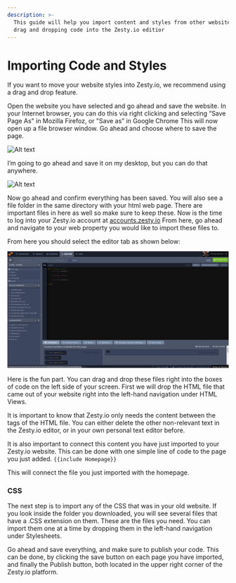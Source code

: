 ```yaml
---
description: >-
  This guide will help you import content and styles from other websites through
  drag and dropping code into the Zesty.io editior
---
```


# Importing Code and Styles

If you want to move your website styles into Zesty.io, we recommend using a drag and drop feature.

Open the website you have selected and go ahead and save the website. In your Internet browser, you can do this via right clicking and selecting “Save Page As" in Mozilla Firefoz, or "Save as” in Google Chrome This will now open up a file browser window. Go ahead and choose where to save the page.

![Alt text](https://wyp1jm.media.zestyio.com/image01.BkwFAk5Ex.png)

I’m going to go ahead and save it on my desktop, but you can do that anywhere.

![Alt text](https://wyp1jm.media.zestyio.com/image00.B1PFC1c4g.png)

Now go ahead and confirm everything has been saved. You will also see a file folder in the same directory with your html web page. There are important files in here as well so make sure to keep these. Now is the time to log into your Zesty.io account at [accounts.zesty.io](https://accounts.zesty.io) From here, go ahead and navigate to your web property you would like to import these files to.

From here you should select the editor tab as shown below:

![](../../../.gitbook/assets/import-code-01.png)

Here is the fun part. You can drag and drop these files right into the boxes of code on the left side of your screen. First we will drop the HTML file that came out of your website right into the left-hand navigation under HTML Views.

It is important to know that Zesty.io only needs the content between the  tags of the HTML file. You can either delete the other non-relevant text in the Zesty.io editor, or in your own personal text editor before.

It is also important to connect this content you have just imported to your Zesty.io website. This can be done with one simple line of code to the page you just added. `{{include Homepage}}`

This will connect the file you just imported with the homepage.

### CSS

The next step is to import any of the CSS that was in your old website. If you look inside the folder you downloaded, you will see several files that have a .CSS extension on them. These are the files you need. You can import them one at a time by dropping them in the left-hand navigation under Stylesheets.

Go ahead and save everything, and make sure to publish your code. This can be done, by clicking the save button on each page you have imported, and finally the Publish button, both located in the upper right corner of the Zesty.io platform.

